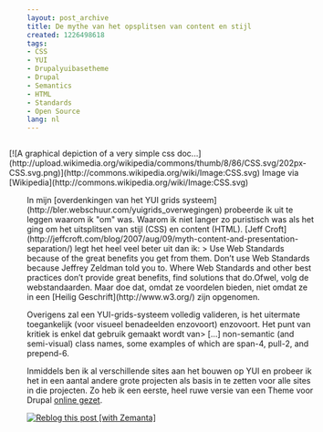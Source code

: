 ```yaml
---
layout: post_archive
title: De mythe van het opsplitsen van content en stijl
created: 1226498618
tags:
- CSS
- YUI
- Drupalyuibasetheme
- Drupal
- Semantics
- HTML
- Standards
- Open Source
lang: nl
---
```

<div class="zemanta-img" style="margin: 1em; float: right; display: block;">[![A graphical depiction of a very simple css doc...](http://upload.wikimedia.org/wikipedia/commons/thumb/8/86/CSS.svg/202px-CSS.svg.png)](http://commons.wikipedia.org/wiki/Image:CSS.svg)
Image via [Wikipedia](http://commons.wikipedia.org/wiki/Image:CSS.svg)
</div>In mijn [overdenkingen van het YUI grids systeem](http://bler.webschuur.com/yuigrids_overwegingen) probeerde ik uit te leggen waarom ik "om" was. Waarom ik niet langer zo puristisch was als het ging om het uitsplitsen van stijl (CSS) en content (HTML). [Jeff Croft](http://jeffcroft.com/blog/2007/aug/09/myth-content-and-presentation-separation/) legt het heel veel beter uit dan ik: > Use Web Standards because of the great benefits you get from them. Don’t use Web Standards because Jeffrey Zeldman told you to. Where Web Standards and other best practices don’t provide great benefits, find solutions that do.<!--break-->Ofwel, volg de webstandaarden. Maar doe dat, omdat ze voordelen bieden, niet omdat ze in een [Heilig Geschrift](http://www.w3.org/) zijn opgenomen.

Overigens zal een YUI-grids-systeem volledig valideren, is het uitermate toegankelijk (voor visueel benadeelden enzovoort) enzovoort. Het punt van kritiek is enkel dat gebruik gemaakt wordt van> [...] non-semantic (and semi-visual) class names, some examples of which are span-4, pull-2, and prepend-6.

Inmiddels ben ik al verschillende sites aan het bouwen op YUI en probeer ik het in een aantal andere grote projecten als basis in te zetten voor alle sites in die projecten. Zo heb ik een eerste, heel ruwe versie van een Theme voor Drupal [online gezet](http://sharesource.org/project/drupalyuibasetheme/). <div style="margin-top: 10px; height: 15px;" class="zemanta-pixie">[![Reblog this post [with Zemanta]](http://img.zemanta.com/reblog_e.png?x-id=36c11c5f-5a17-4d59-908c-a876ac44f2be)](http://reblog.zemanta.com/zemified/36c11c5f-5a17-4d59-908c-a876ac44f2be/ "Zemified by Zemanta")</div>
